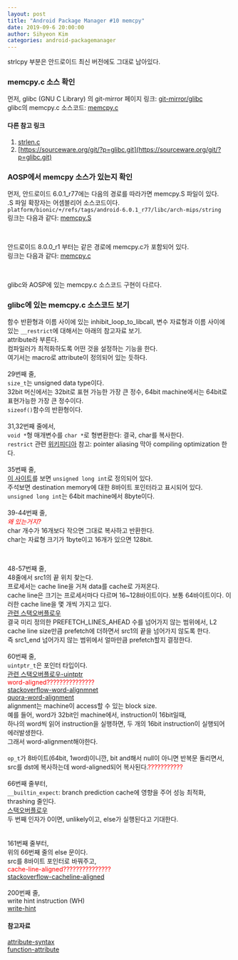 ```yaml
---
layout: post
title: "Android Package Manager #10 memcpy"
date: 2019-09-6 20:00:00
author: Sihyeon Kim
categories: android-packagemanager
---
```


strlcpy 부분은 안드로이드 최신 버전에도 그대로 남아있다.  

### memcpy.c 소스 확인  

먼저, glibc (GNU C Library) 의 git-mirror 페이지 링크: [git-mirror/glibc](https://github.molgen.mpg.de/git-mirror/glibc)  
glibc의 memcpy.c 소스코드: [memcpy.c](https://github.molgen.mpg.de/git-mirror/glibc/blob/master/sysdeps/tile/tilegx/memcpy.c)  

#### 다른 참고 링크  

1. [strlen.c](https://github.molgen.mpg.de/git-mirror/glibc/blob/master/string/strlen.c)  
2. [https://sourceware.org/git/?p=glibc.git](https://sourceware.org/git/?p=glibc.git)  

### AOSP에서 memcpy 소스가 있는지 확인  

먼저, 안드로이드 6.0.1_r77에는 다음의 경로를 따라가면 memcpy.S 파일이 있다.   
.S 파일 확장자는 어셈블리어 소스코드이다.  
`platform/bionic/+/refs/tags/android-6.0.1_r77/libc/arch-mips/string`  
링크는 다음과 같다: [memcpy.S](https://android.googlesource.com/platform/bionic/+/refs/tags/android-6.0.1_r77/libc/arch-mips/string)  

<br>

안드로이드 8.0.0_r1 부터는 같은 경로에 memcpy.c가 포함되어 있다.  
링크는 다음과 같다: [memcpy.c](https://android.googlesource.com/platform/bionic/+/refs/tags/android-8.0.0_r1/libc/arch-mips/string/)  

<br>

glibc와 AOSP에 있는 memcpy.c 소스코드 구현이 다르다.  

### glibc에 있는 memcpy.c 소스코드 보기  

함수 반환형과 이름 사이에 있는 inhibit_loop_to_libcall, 변수 자료형과 이름 사이에 있는 `__restrict`에 대해서는 아래의 참고자료 보기.  
attribute라 부른다.  
컴파일러가 최적화하도록 어떤 것을 설정하는 기능을 한다.   
여기서는 macro로 attribute이 정의되어 있는 듯하다.  
<br>
29번째 줄,   
`size_t`는 unsigned data type이다.  
32bit 머신에서는 32bit로 표현 가능한 가장 큰 정수, 64bit machine에서는 64bit로 표현가능한 가장 큰 정수이다.  
`sizeof()`함수의 반환형이다.  
<br>
31,32번째 줄에서,  
`void *`형 매개변수를 `char *`로 형변환한다: 결국, char를 복사한다.  
`restrict` 관련 [위키피디아](https://en.wikipedia.org/wiki/Restrict) 참고: pointer aliasing 막아 compiling optimization 한다.    
<br>
35번째 줄,  
[이 사이트](https://code.woboq.org/userspace/glibc/sysdeps/generic/memcopy.h.html)를 보면 `unsigned long int`로 정의되어 있다.  
주석보면 destination memory에 대한 8바이트 포인터라고 표시되어 있다.  
`unsigned long int`는 64bit machine에서 8byte이다.  
<br>
39-44번째 줄,  
<span style="color:red">*왜 있는거지?*</span>  
char 개수가 16개보다 작으면 그대로 복사하고 반환한다.  
char는 자료형 크기가 1byte이고 16개가 있으면 128bit.  

<br>  

48-57번째 줄,  
48줄에서 src1의 끝 위치 찾는다.  
프로세서는 cache line을 거쳐 data를 cache로 가져온다.  
cache line은 크기는 프로세서마다 다르며 16~128바이트이다. 보통 64바이트이다. 이러한 cache line을 몇 개씩 가지고 있다.      
[관련 스택오버플로우](https://stackoverflow.com/questions/3928995/how-do-cache-lines-work)  
결국 미리 정의한 PREFETCH_LINES_AHEAD 수를 넘어가지 않는 범위에서, L2 cache line size만큼 prefetch에 더하면서 src1의 끝을 넘어가지 않도록 한다.  
즉 src1_end 넘어가지 않는 범위에서 얼마만큼 prefetch할지 결정한다.  
<br>
60번째 줄,  
`uintptr_t`은 포인터 타입이다.  
[관련 스택오버플로우-uintptr](https://stackoverflow.com/questions/1845482/what-is-uintptr-t-data-type)   
<span style="color:red">word-aligned???????????????</span>  
[stackoverflow-word-alignmnet](https://stackoverflow.com/questions/1584267/understanding-word-alignment)  
[quora-word-alignment](https://www.quora.com/What-is-word-Alignment)  
alignment는 machine이 access할 수 있는 block size.  
예를 들어, word가 32bit인 machine에서, instruction이 16bit일때,  
하나의 word씩 읽어 instruction을 실행하면, 두 개의 16bit instruction이 실행되어 에러발생한다.  
그래서 word-alignment해야한다.  
<br>
`op_t`가 8바이트(64bit, 1word)이니깐, bit and해서 null이 아니면 반복문 돌리면서, src를 dst에 복사하는데 word-aligned되어 복사된다.<span style="color:red">???????????</span>    
<br>
66번째 줄부터,  
`__builtin_expect`: branch prediction cache에 영향을 주어 성능 최적화, thrashing 줄인다.  
[스택오버플로우](https://stackoverflow.com/questions/7346929/what-is-the-advantage-of-gccs-builtin-expect-in-if-else-statements)  
두 번째 인자가 0이면, unlikely이고, else가 실행된다고 기대한다.  
<br>  
161번째 줄부터,  
위의 66번째 줄의 else 문이다.  
src를 8바이트 포인터로 바꿔주고,  
<span style="color:red">cache-line-aligned???????????????</span>  
[stackoverflow-cacheline-aligned](https://stackoverflow.com/questions/39971639/what-does-cacheline-aligned-mean)  
<br>
200번째 줄,  
write hint instruction (WH)  
[write-hint](https://www.coursehero.com/file/pksdf5/Instruction-Descriptions-I-4143-41110-Write-Hint-Format-WH64-Rbab-Misc-format/)  





#### 참고자료
[attribute-syntax](https://gcc.gnu.org/onlinedocs/gcc-4.7.2/gcc/Attribute-Syntax.html#Attribute-Syntax)  
[function-attribute](https://gcc.gnu.org/onlinedocs/gcc-4.7.2/gcc/Function-Attributes.html)  













